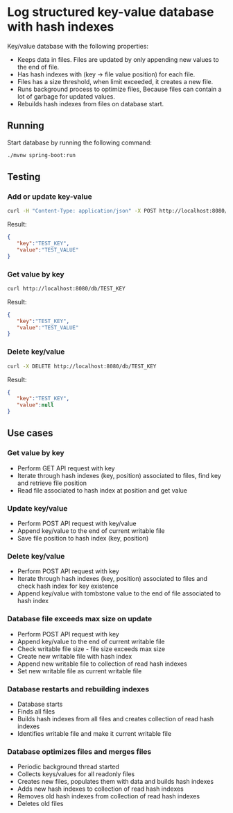 # Log structured key-value database with hash indexes 

Key/value database with the following properties:
- Keeps data in files. Files are updated by only appending new values to the end of file.
- Has hash indexes with (key -> file value position) for each file.
- Files has a size threshold, when limit exceeded, it creates a new file.
- Runs background process to optimize files, Because files can contain a lot of garbage for updated values.
- Rebuilds hash indexes from files on database start.

## Running ##
Start database by running the following command:
```bash
./mvnw spring-boot:run
```

## Testing ##

### Add or update key-value ###
```bash
curl -H "Content-Type: application/json" -X POST http://localhost:8080/db --data '{ "key":"TEST_KEY", "value":"TEST_VALUE" }'
```
Result:
```json
{  
   "key":"TEST_KEY",
   "value":"TEST_VALUE"
}
```

### Get value by key ###
```bash
curl http://localhost:8080/db/TEST_KEY
```
Result:
```json
{  
   "key":"TEST_KEY",
   "value":"TEST_VALUE"
}
```

### Delete key/value ###
```bash
curl -X DELETE http://localhost:8080/db/TEST_KEY
```
Result:
```json
{  
   "key":"TEST_KEY",
   "value":null
}
```

## Use cases ##

### Get value by key ###
- Perform GET API request with key
- Iterate through hash indexes (key, position) associated to files, find key and retrieve file position
- Read file associated to hash index at position and get value

### Update key/value ###
- Perform POST API request with key/value
- Append key/value to the end of current writable file
- Save file position to hash index (key, position)

### Delete key/value ###
- Perform POST API request with key
- Iterate through hash indexes (key, position) associated to files and check hash index for key existence
- Append key/value with tombstone value to the end of file associated to hash index

### Database file exceeds max size on update ###
- Perform POST API request with key
- Append key/value to the end of current writable file
- Check writable file size - file size exceeds max size
- Create new writable file with hash index
- Append new writable file to collection of read hash indexes
- Set new writable file as current writable file

### Database restarts and rebuilding indexes ###
- Database starts
- Finds all files
- Builds hash indexes from all files and creates collection of read hash indexes
- Identifies writable file and make it current writable file

### Database optimizes files and merges files ###
- Periodic background thread started
- Collects keys/values for all readonly files
- Creates new files, populates them with data and builds hash indexes
- Adds new hash indexes to collection of read hash indexes
- Removes old hash indexes from collection of read hash indexes
- Deletes old files